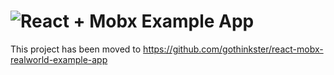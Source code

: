 # ![React + Mobx Example App](project-logo.png)

This project has been moved to https://github.com/gothinkster/react-mobx-realworld-example-app
